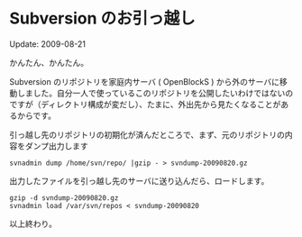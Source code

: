 Subversion のお引っ越し
=====

Update: 2009-08-21



かんたん、かんたん。



Subversion のリポジトリを家庭内サーバ ( OpenBlockS ) から外のサーバに移動しました。自分一人で使っているこのリポジトリを公開したいわけではないのですが（ディレクトリ構成が変だし）、たまに、外出先から見たくなることがあるからです。



引っ越し先のリポジトリの初期化が済んだところで、まず、元のリポジトリの内容をダンプ出力します



```
svnadmin dump /home/svn/repo/ |gzip - > svndump-20090820.gz
```



出力したファイルを引っ越し先のサーバに送り込んだら、ロードします。



```
gzip -d svndump-20090820.gz
svnadmin load /var/svn/repos < svndump-20090820
```



以上終わり。
